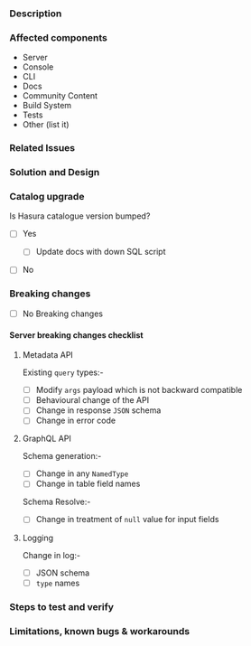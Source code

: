 <!-- Thank you for submitting this PR! :) -->
<!-- Provide a general summary of your changes in the Title above ^, end with (close #<issue-no>) or (fix #<issue-no>) -->

### Description
<!-- The title might not be enough to convey how this change affects the user. -->
<!-- Describe the changes from a user's perspective -->

### Affected components
<!-- Remove non-affected components from the list -->

- Server
- Console
- CLI
- Docs
- Community Content
- Build System
- Tests
- Other (list it)

### Related Issues
<!-- Please make sure you have an issue associated with this Pull Request -->
<!-- And then add `(close #<issue-no>)` to the pull request title -->
<!-- Add the issue number below (e.g. #234) -->

### Solution and Design
<!-- How is this issue solved/fixed? What is the design? -->
<!-- It's better if we elaborate -->

### Catalog upgrade
<!-- Is hdb_catalog version bumped? -->
Is Hasura catalogue version bumped?
- [ ] Yes
  - [ ] Update docs with down SQL script
- [ ] No


### Breaking changes
<!-- A checklist for breaking changes -->

- [ ] No Breaking changes

#### Server breaking changes checklist

1. Metadata API

   Existing `query` types:-
   - [ ] Modify `args` payload which is not backward compatible
   - [ ] Behavioural change of the API
   - [ ] Change in response `JSON` schema
   - [ ] Change in error code
   <!-- Add if anything not listed above -->

2. GraphQL API

   Schema generation:-
   <!-- Any changes in schema auto-generation logic -->
   <!-- All GraphQL schema names are case sensitive -->
   - [ ] Change in any `NamedType`
   - [ ] Change in table field names
     <!-- Add if anything not listed above -->

   Schema Resolve:-
   <!-- Any change in logic of resolving input request -->
   - [ ] Change in treatment of `null` value for input fields
     <!-- Add if anything not listed above -->

3. Logging

   Change in log:-
   - [ ] JSON schema
   - [ ] `type` names
   <!-- Add if anything not listed above -->

<!-- Add any other breaking change not mentioned above -->

<!-- Explain briefly about your breaking changes below -->


### Steps to test and verify
<!-- If this is a feature, what are the steps to try them out? -->
<!-- If this is a bug-fix, how do we verify the fix? -->

### Limitations, known bugs & workarounds
<!-- Limitations of the PR, known bugs and suggested workarounds -->

<!-- Feel free to delete these comment lines -->
